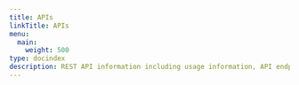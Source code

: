```yaml
---
title: APIs
linkTitle: APIs
menu:
  main:
    weight: 500
type: docindex
description: REST API information including usage information, API endpoint reference, and sample code.
---
```

